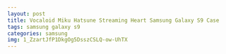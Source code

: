 ```yaml
---
layout: post
title: Vocaloid Miku Hatsune Streaming Heart Samsung Galaxy S9 Case
tags: samsung galaxy s9
categories: samsung
img: 1_ZzartJfP1DkgOg5DsszCSLQ-ow-UhTX
---
```

